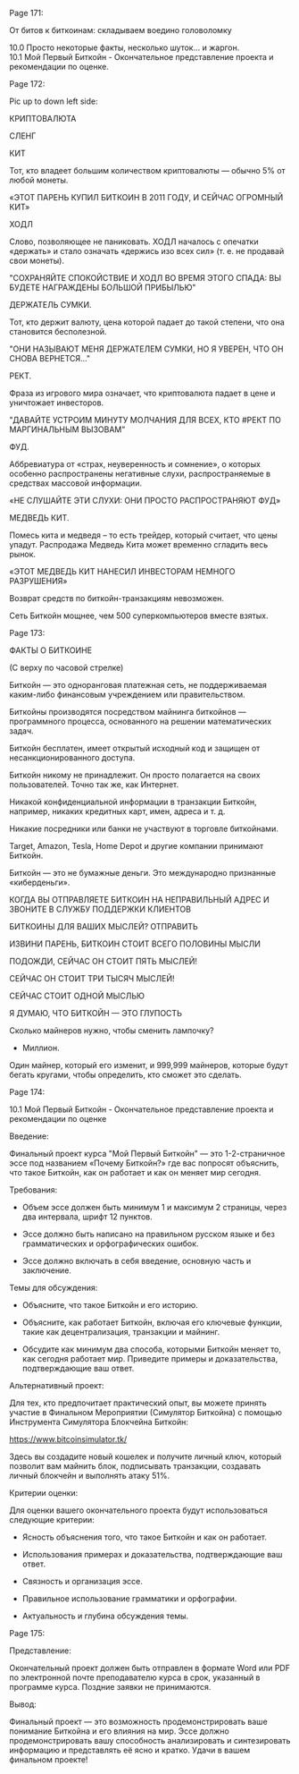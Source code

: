 Page 171:


От битов к биткоинам: складываем воедино головоломку


10.0 Просто некоторые факты, несколько шуток… и жаргон.    
10.1 Мой Первый Биткойн - Окончательное представление проекта и рекомендации по оценке.   





Page 172:


Pic up to down left side:


КРИПТОВАЛЮТА

СЛЕНГ


КИТ

Тот, кто владеет большим количеством криптовалюты — обычно 5% от любой монеты.

«ЭТОТ ПАРЕНЬ КУПИЛ БИТКОИН В 2011 ГОДУ, И СЕЙЧАС ОГРОМНЫЙ КИТ»


ХОДЛ

Слово, позволяющее не паниковать. ХОДЛ началось с опечатки «держать» и стало означать «держись изо всех сил» (т. е. не продавай свои монеты).

"СОХРАНЯЙТЕ СПОКОЙСТВИЕ И ХОДЛ ВО ВРЕМЯ ЭТОГО СПАДА: ВЫ БУДЕТЕ НАГРАЖДЕНЫ БОЛЬШОЙ ПРИБЫЛЬЮ"


ДЕРЖАТЕЛЬ СУМКИ.

Тот, кто держит валюту, цена которой падает до такой степени, что она становится бесполезной.

"ОНИ НАЗЫВАЮТ МЕНЯ ДЕРЖАТЕЛЕМ СУМКИ, НО Я УВЕРЕН, ЧТО ОН СНОВА ВЕРНЕТСЯ..."



РЕКТ.

Фраза из игрового мира означает, что криптовалюта падает в цене и уничтожает инвесторов.

"ДАВАЙТЕ УСТРОИМ МИНУТУ МОЛЧАНИЯ ДЛЯ ВСЕХ, КТО #РЕКТ ПО МАРГИНАЛЬНЫМ ВЫЗОВАМ"


ФУД.

Аббревиатура от «страх, неуверенность и сомнение», о которых особенно распространены негативные слухи, распространяемые в средствах массовой информации.

«НЕ СЛУШАЙТЕ ЭТИ СЛУХИ: ОНИ ПРОСТО РАСПРОСТРАНЯЮТ ФУД»


МЕДВЕДЬ КИТ.

Помесь кита и медведя – то есть трейдер, который считает, что цены упадут. Распродажа Медведь Кита может временно сгладить весь рынок.

«ЭТОТ МЕДВЕДЬ КИТ НАНЕСИЛ ИНВЕСТОРАМ НЕМНОГО РАЗРУШЕНИЯ»




Возврат средств по биткойн-транзакциям невозможен.


Сеть Биткойн мощнее, чем 500 суперкомпьютеров вместе взятых.






Page 173:


ФАКТЫ О БИТКОИНЕ


(С верху по часовой стрелке)


Биткойн — это одноранговая платежная сеть, не поддерживаемая каким-либо финансовым учреждением или правительством.


Биткойны производятся посредством майнинга биткойнов — программного процесса, основанного на решении математических задач.


Биткойн бесплатен, имеет открытый исходный код и защищен от несанкционированного доступа.


Биткойн никому не принадлежит. Он просто полагается на своих пользователей. Точно так же, как Интернет.


Никакой конфиденциальной информации в транзакции Биткойн, например, никаких кредитных карт, имен, адреса и т. д.


Никакие посредники или банки не участвуют в торговле биткойнами.


Target, Amazon, Tesla, Home Depot и другие компании принимают Биткойн.


Биткойн — это не бумажные деньги. Это международно признанные «киберденьги».





КОГДА ВЫ ОТПРАВЛЯЕТЕ БИТКОИН НА НЕПРАВИЛЬНЫЙ АДРЕС И ЗВОНИТЕ В СЛУЖБУ ПОДДЕРЖКИ КЛИЕНТОВ





БИТКОИНЫ ДЛЯ ВАШИХ МЫСЛЕЙ? ОТПРАВИТЬ


ИЗВИНИ ПАРЕНЬ, БИТКОИН СТОИТ ВСЕГО ПОЛОВИНЫ МЫСЛИ


ПОДОЖДИ, СЕЙЧАС ОН СТОИТ ПЯТЬ МЫСЛЕЙ!


СЕЙЧАС ОН СТОИТ ТРИ ТЫСЯЧ МЫСЛЕЙ!


СЕЙЧАС СТОИТ ОДНОЙ МЫСЛЬЮ


Я ДУМАЮ, ЧТО БИТКОЙН — ЭТО ГЛУПОСТЬ





Сколько майнеров нужно, чтобы сменить лампочку?


- Миллион.


Один майнер, который его изменит, и 999,999 майнеров, которые будут бегать кругами, чтобы определить, кто сможет это сделать.







Page 174:


10.1 Мой Первый Биткойн - Окончательное представление проекта и рекомендации по оценке


Введение:

Финальный проект курса "Мой Первый Биткойн" — это 1-2-страничное эссе под названием «Почему Биткойн?» где вас попросят объяснить, что такое Биткойн, как он работает и как он меняет мир сегодня.


Требования:

- Объем эссе должен быть минимум 1 и максимум 2 страницы, через два интервала, шрифт 12 пунктов.

- Эссе должно быть написано на правильном русском языке и без грамматических и орфографических ошибок.

- Эссе должно включать в себя введение, основную часть и заключение.


Темы для обсуждения:

- Объясните, что такое Биткойн и его историю.

- Объясните, как работает Биткойн, включая его ключевые функции, такие как децентрализация, транзакции и майнинг.

- Обсудите как минимум два способа, которыми Биткойн меняет то, как сегодня работает мир. Приведите примеры и доказательства, подтверждающие ваш ответ.



Альтернативный проект:

Для тех, кто предпочитает практический опыт, вы можете принять участие в Финальном Мероприятии (Симулятор Биткойна) с помощью Инструмента Симулятора Блокчейна Биткойн:

https://www.bitcoinsimulator.tk/

Здесь вы создадите новый кошелек и получите личный ключ, который позволит вам майнить блок, подписывать транзакции, создавать личный блокчейн и выполнять атаку 51%.



Критерии оценки:

Для оценки вашего окончательного проекта будут использоваться следующие критерии:

- Ясность объяснения того, что такое Биткойн и как он работает.

- Использования примерах и доказательства, подтверждающие ваш ответ.

- Связность и организация эссе.

- Правильное использование грамматики и орфографии.

- Актуальность и глубина обсуждения темы.






Page 175:


Представление:

Окончательный проект должен быть отправлен в формате Word или PDF по электронной почте преподавателю курса в срок, указанный в программе курса. Поздние заявки не принимаются.


Вывод:

Финальный проект — это возможность продемонстрировать ваше понимание Биткойна и его влияния на мир. Эссе должно продемонстрировать вашу способность анализировать и синтезировать информацию и представлять её ясно и кратко. Удачи в вашем финальном проекте!
